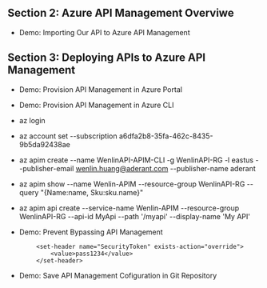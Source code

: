 ## Section 2: Azure API Management Overviwe
* Demo: Importing Our API to Azure API Management
## Section 3: Deploying APIs to Azure API Management
* Demo: Provision API Management in Azure Portal
* Demo: Provision API Management in Azure CLI
* az login
* az account set --subscription a6dfa2b8-35fa-462c-8435-9b5da92438ae

* az apim create --name WenlinAPI-APIM-CLI -g WenlinAPI-RG -l eastus --publisher-email wenlin.huang@aderant.com --publisher-name aderant
* az apim show --name Wenlin-APIM --resource-group WenlinAPI-RG --query "{Name:name, Sku:sku.name}"
* az apim api create --service-name Wenlin-APIM --resource-group WenlinAPI-RG --api-id MyApi --path '/myapi' --display-name 'My API'
* Demo: Prevent Bypassing API Management
```
        <set-header name="SecurityToken" exists-action="override">
            <value>pass1234</value>
        </set-header>
```
* Demo: Save API Management Cofiguration in Git Repository